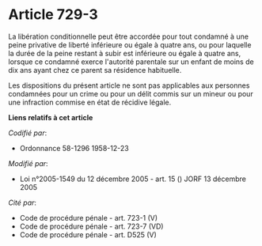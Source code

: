 # Article 729-3

La libération conditionnelle peut être accordée pour tout condamné à une peine privative de liberté inférieure ou égale à
quatre ans, ou pour laquelle la durée de la peine restant à subir est inférieure ou égale à quatre ans, lorsque ce condamné
exerce l'autorité parentale sur un enfant de moins de dix ans ayant chez ce parent sa résidence habituelle.

Les dispositions du présent article ne sont pas applicables aux personnes condamnées pour un crime ou pour un délit commis
sur un mineur ou pour une infraction commise en état de récidive légale.

**Liens relatifs à cet article**

_Codifié par_:

  - Ordonnance 58-1296 1958-12-23

_Modifié par_:

  - Loi n°2005-1549 du 12 décembre 2005 - art. 15 () JORF 13 décembre 2005

_Cité par_:

  - Code de procédure pénale - art. 723-1 (V)
  - Code de procédure pénale - art. 723-7 (VD)
  - Code de procédure pénale - art. D525 (V)
